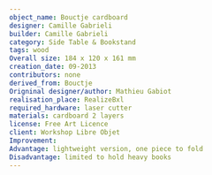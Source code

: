 ```yaml
---
object_name: Bouctje cardboard
designer: Camille Gabrieli
builder: Camille Gabrieli
category: Side Table & Bookstand
tags: wood
Overall size: 184 x 120 x 161 mm
creation_date: 09-2013
contributors: none
derived_from: Bouctje
Origninal designer/author: Mathieu Gabiot
realisation_place: RealizeBxl
required_hardware: laser cutter
materials: cardboard 2 layers
license: Free Art Licence
client: Workshop Libre Objet
Improvement:
Advantage: lightweight version, one piece to fold
Disadvantage: limited to hold heavy books
---
```

